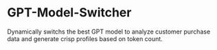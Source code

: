 # GPT-Model-Switcher
Dynamically switchs the best GPT model to analyze customer purchase data and generate crisp profiles based on token count.
